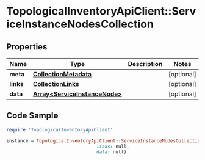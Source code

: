 # TopologicalInventoryApiClient::ServiceInstanceNodesCollection

## Properties

Name | Type | Description | Notes
------------ | ------------- | ------------- | -------------
**meta** | [**CollectionMetadata**](CollectionMetadata.md) |  | [optional] 
**links** | [**CollectionLinks**](CollectionLinks.md) |  | [optional] 
**data** | [**Array&lt;ServiceInstanceNode&gt;**](ServiceInstanceNode.md) |  | [optional] 

## Code Sample

```ruby
require 'TopologicalInventoryApiClient'

instance = TopologicalInventoryApiClient::ServiceInstanceNodesCollection.new(meta: null,
                                 links: null,
                                 data: null)
```


